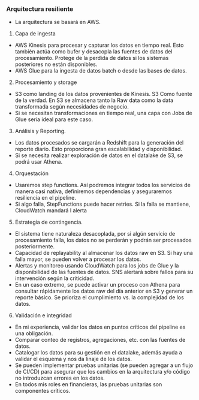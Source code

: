 ### Arquitectura resiliente
- La arquitectura se basará en AWS.
1. Capa de ingesta
- AWS Kinesis para procesar y capturar los datos en tiempo real. Esto también actúa como bufer y desacopla las fuentes de datos del procesamiento. Protege de la perdida de datos si los sistemas posteriores no están disponibles.
- AWS Glue para la ingesta de datos batch o desde las bases de datos. 
2. Procesamiento y storage
- S3 como landing de los datos provenientes de Kinesis. S3 Como fuente de la verdad. En S3 se almacena tanto la Raw data como la data transformada según necesidades de negocio. 
- Si se necesitan transformaciones en tiempo real, una capa con Jobs de Glue sería ideal para este caso.
3. Análisis y Reporting.
- Los datos procesados se cargarán a Redshift para la generación del reporte diario. Esto proporciona gran escalabilidad y disponibilidad.
- Si se necesita realizar exploración de datos en el datalake de S3, se podrá usar Athena.
4. Orquestación
- Usaremos step functions. Así podremos integrar todos los servicios de manera casi nativa, definiremos dependencias y aseguraremos resiliencia en el pipeline.
- Si algo falla, StepFunctions puede hacer retries. Si la falla se mantiene, CloudWatch mandará l alerta
5. Estrategia de contingencia.
- El sistema tiene naturaleza desacoplada, por si algún servicio de procesamiento falla, los datos no se perderán y podrán ser procesados posteriormente.
- Capacidad de replayability al almacenar los datos raw en S3. Si hay una falla mayor, se pueden volver a procesar los datos.
- Alertas y monitoreo usando CloudWatch para los jobs de Glue y la disponibilidad de las fuentes de datos. SNS alertará sobre fallos para su intervención según la criticidad.
- En un caso extremo, se puede activar un proceso con Athena para consultar rápidamente los datos raw del día anterior en S3 y generar un reporte básico. Se prioriza el cumplimiento vs. la complejidad de los datos.
6. Validación e integridad
- En mi experiencia, validar los datos en puntos críticos del pipeline es una obligación.
- Comparar conteo de registros, agregaciones, etc. con las fuentes de datos.
- Catalogar los datos para su gestión en el datalake, además ayuda a validar el esquema y nos da linaje de los datos.
- Se pueden implementar pruebas unitarias (se pueden agregar a un flujo de CI/CD) para asegurar que los cambios en la arquitectura y/o código no introduzcan errores en los datos.
- En todos mis roles en financieras, las pruebas unitarias son componentes críticos.
